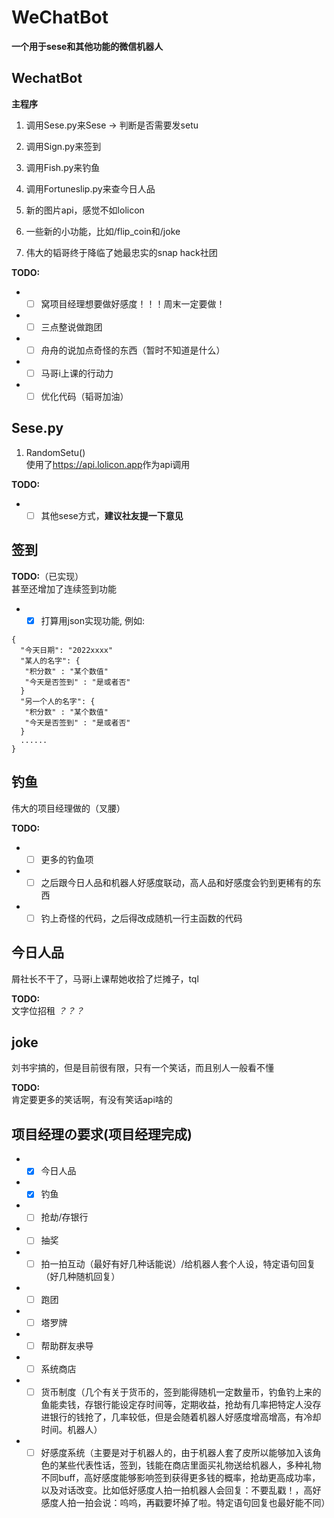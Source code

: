# WeChatBot
__一个用于sese和其他功能的微信机器人__

## WechatBot
__主程序__
1. 调用Sese.py来Sese $\rightarrow$ 判断是否需要发setu

1. 调用Sign.py来签到

1. 调用Fish.py来钓鱼

1. 调用Fortuneslip.py来查今日人品

1. 新的图片api，感觉不如lolicon

1. 一些新的小功能，比如/flip_coin和/joke

1. 伟大的韬哥终于降临了她最忠实的snap hack社团

__TODO:__
- -[ ] 窝项目经理想要做好感度！！！周末一定要做！
- -[ ] 三点整说做跑团
- -[ ] 舟舟的说加点奇怪的东西（暂时不知道是什么）
- -[ ] 马哥i上课的行动力
- -[ ] 优化代码（韬哥加油）

## Sese.py
1. RandomSetu() <br>
使用了<https://api.lolicon.app>作为api调用

__TODO:__
- -[ ] 其他sese方式，__建议社友提一下意见__
 
## 签到
__TODO:__（已实现）  
甚至还增加了连续签到功能
- -[x] 打算用json实现功能, 例如: 
```
{
  "今天日期": "2022xxxx"
  "某人的名字": {
   "积分数" : "某个数值"
   "今天是否签到" : "是或者否"
  }
  "另一个人的名字": {
   "积分数" : "某个数值"
   "今天是否签到" : "是或者否"
  }
  ......
}
```

## 钓鱼
伟大的项目经理做的（叉腰）

__TODO:__
- -[ ] 更多的钓鱼项
- -[ ] 之后跟今日人品和机器人好感度联动，高人品和好感度会钓到更稀有的东西
- -[ ] 钓上奇怪的代码，之后得改成随机一行主函数的代码

## 今日人品
屑社长不干了，马哥i上课帮她收拾了烂摊子，tql

__TODO:__  
文字位招租 *？？？*

## joke
刘书宇搞的，但是目前很有限，只有一个笑话，而且别人一般看不懂

__TODO:__   
肯定要更多的笑话啊，有没有笑话api啥的

## __项目经理の要求(项目经理完成)__
 - -[x] 今日人品
 - -[x] 钓鱼
 - -[ ] 抢劫/存银行
 - -[ ] 抽奖
 - -[ ] 拍一拍互动（最好有好几种话能说）/给机器人套个人设，特定语句回复（好几种随机回复）
 - -[ ] 跑团
 - -[ ] 塔罗牌
 - -[ ] 帮助群友~~求~~导
 - -[ ] 系统商店
 - -[ ] 货币制度（几个有关于货币的，签到能得随机一定数量币，钓鱼钓上来的鱼能卖钱，存银行能设定存时间等，定期收益，抢劫有几率把特定人没存进银行的钱抢了，几率较低，但是会随着机器人好感度增高增高，有冷却时间。机器人）
 - -[ ] 好感度系统（主要是对于机器人的，由于机器人套了皮所以能够加入该角色的某些代表性话，签到，钱能在商店里面买礼物送给机器人，多种礼物不同buff，高好感度能够影响签到获得更多钱的概率，抢劫更高成功率，以及对话改变。比如低好感度人拍一拍机器人会回复：不要乱戳！，高好感度人拍一拍会说：呜呜，再戳要坏掉了啦。特定语句回复也最好能不同）
